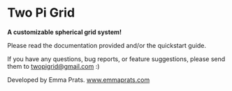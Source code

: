 # Two Pi Grid

**A customizable spherical grid system!**

Please read the documentation provided and/or the quickstart guide.

If you have any questions, bug reports, or feature suggestions, please send them to twopigrid@gmail.com :)

Developed by Emma Prats.
www.emmaprats.com
